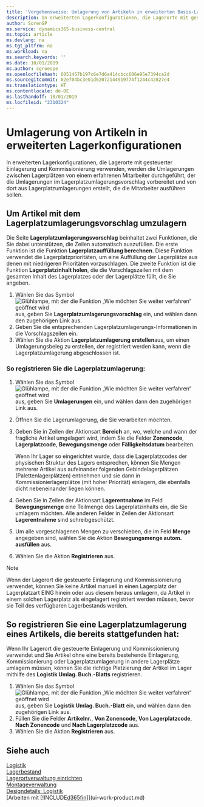 ```yaml
---
title: 'Vorgehensweise: Umlagerung von Artikeln in erweiterten Basis-Lagerkonfigurationen | Microsoft Docs'
description: In erweiterten Lagerkonfigurationen, die Lagerorte mit gesteuerter Einlagerung und Kommissionierung verwenden, werden die Umlagerungen zwischen Lagerplätzen von einem erfahrenen Mitarbeiter durchgeführt, der die Umlagerungen im Lagerplatzumlagerungsvorschlag vorbereitet und von dort aus Lagerplatzumlagerungen erstellt, die die Mitarbeiter ausführen sollen.
author: SorenGP
ms.service: dynamics365-business-central
ms.topic: article
ms.devlang: na
ms.tgt_pltfrm: na
ms.workload: na
ms.search.keywords: ''
ms.date: 10/01/2019
ms.author: sgroespe
ms.openlocfilehash: 6051457b197c6e7d6a414cbcc606e95e7394ca2d
ms.sourcegitcommit: 02e704bc3e01d62072144919774f1244c42827e4
ms.translationtype: HT
ms.contentlocale: de-DE
ms.lasthandoff: 10/01/2019
ms.locfileid: "2310324"
---
```

# <a name="move-items-in-advanced-warehouse-configurations"></a>Umlagerung von Artikeln in erweiterten Lagerkonfigurationen
In erweiterten Lagerkonfigurationen, die Lagerorte mit gesteuerter Einlagerung und Kommissionierung verwenden, werden die Umlagerungen zwischen Lagerplätzen von einem erfahrenen Mitarbeiter durchgeführt, der die Umlagerungen im Lagerplatzumlagerungsvorschlag vorbereitet und von dort aus Lagerplatzumlagerungen erstellt, die die Mitarbeiter ausführen sollen.  

## <a name="to-move-items-with-the-warehouse-movement-worksheet"></a>Um Artikel mit dem Lagerplatzumlagerungsvorschlag umzulagern
Die Seite **Lagerplatzumlagerungsvorschlag** beinhaltet zwei Funktionen, die Sie dabei unterstützen, die Zeilen automatisch auszufüllen. Die erste Funktion ist die Funktion **Lagerplatzauffüllung berechnen**. Diese Funktion verwendet die Lagerplatzprioritäten, um eine Auffüllung der Lagerplätze aus denen mit niedrigeren Prioritäten vorzuschlagen. Die zweite Funktion ist die Funktion **Lagerplatzinhalt holen**, die die Vorschlagszeilen mit dem gesamten Inhalt des Lagerplatzes oder der Lagerplätze füllt, die Sie angeben.

1.  Wählen Sie das Symbol ![Glühlampe, mit der die Funktion „Wie möchten Sie weiter verfahren“ geöffnet wird](media/ui-search/search_small.png "Wie möchten Sie weiter verfahren?") aus, geben Sie **Lagerplatzumlagerungsvorschlag** ein, und wählen dann den zugehörigen Link aus.  
2.  Geben Sie die entsprechenden Lagerplatzumlagerungs-Informationen in die Vorschlagszeilen ein.  
3. Wählen Sie die Aktion **Lagerplatzumlagerung erstellen**aus, um einen Umlagerungsbeleg zu erstellen, der registriert werden kann, wenn die Lagerplatzumlagerung abgeschlossen ist.  

### <a name="to-register-the-warehouse-movement"></a>So registrieren Sie die Lagerplatzumlagerung:  
1.  Wählen Sie das Symbol ![Glühlampe, mit der die Funktion „Wie möchten Sie weiter verfahren“ geöffnet wird](media/ui-search/search_small.png "Wie möchten Sie weiter verfahren?") aus, geben Sie **Umlagerungen** ein, und wählen dann den zugehörigen Link aus.  
2.  Öffnen Sie die Lagerumlagerung, die Sie verarbeiten möchten.  
3.  Geben Sie in Zeilen der Aktionsart **Bereich** an, wo, welche und wann der fragliche Artikel umgelagert wird, indem Sie die Felder **Zonencode**, **Lagerplatzcode**, **Bewegungsmenge** oder **Fälligkeitsdatum** bearbeiten.  

    Wenn Ihr Lager so eingerichtet wurde, dass die Lagerplatzcodes der physischen Struktur des Lagers entsprechen, können Sie Mengen mehrerer Artikel aus aufeinander folgenden Gebindelagerplätzen (Palettenlagerplätzen) entnehmen und sie dann in Kommissionierlagerplätze (mit hoher Priorität) einlagern, die ebenfalls dicht nebeneinander liegen können.  
4.  Geben Sie in Zeilen der Aktionsart **Lagerentnahme** im Feld **Bewegungsmenge** eine Teilmenge des Lagerplatzinhalts ein, die Sie umlagern möchten. Alle anderen Felder in Zeilen der Aktionsart **Lagerentnahme** sind schreibgeschützt.  
5.  Um alle vorgeschlagenen Mengen zu verschieben, die im Feld **Menge** angegeben sind, wählen Sie die Aktion **Bewegungsmenge autom. ausfüllen** aus.  
6. Wählen Sie die Aktion **Registrieren** aus.  

> [!NOTE]  
>  Wenn der Lagerort die gesteuerte Einlagerung und Kommissionierung verwendet, können Sie keine Artikel manuell in einen Lagerplatz der Lagerplatzart EING hinein oder aus diesem heraus umlagern, da Artikel in einem solchen Lagerplatz als eingelagert registriert werden müssen, bevor sie Teil des verfügbaren Lagerbestands werden.

## <a name="to-register-the-movement-of-an-item-that-has-already-occurred"></a>So registrieren Sie eine Lagerplatzumlagerung eines Artikels, die bereits stattgefunden hat:  
Wenn Ihr Lagerort die gesteuerte Einlagerung und Kommissionierung verwendet und Sie Artikel ohne eine bereits bestehende Einlagerung, Kommissionierung oder Lagerplatzumlagerung in andere Lagerplätze umlagern müssen, können Sie die richtige Platzierung der Artikel im Lager mithilfe des **Logistik Umlag. Buch.-Blatts** registrieren.

1.  Wählen Sie das Symbol ![Glühlampe, mit der die Funktion „Wie möchten Sie weiter verfahren“ geöffnet wird](media/ui-search/search_small.png "Wie möchten Sie weiter verfahren?") aus, geben Sie **Logistik Umlag. Buch.-Blatt** ein, und wählen dann den zugehörigen Link aus.  
2.  Füllen Sie die Felder **Artikelnr.**, **Von Zonencode**, **Von Lagerplatzcode**, **Nach Zonencode** und **Nach Lagerplatzcode** aus.  
3.  Wählen Sie die Aktion **Registrieren** aus.  

## <a name="see-also"></a>Siehe auch  
[Logistik](warehouse-manage-warehouse.md)  
[Lagerbestand](inventory-manage-inventory.md)  
[Lagerortverwaltung einrichten](warehouse-setup-warehouse.md)     
[Montageverwaltung](assembly-assemble-items.md)    
[Designdetails: Logistik](design-details-warehouse-management.md)  
[Arbeiten mit [!INCLUDE[d365fin](includes/d365fin_md.md)]](ui-work-product.md)
